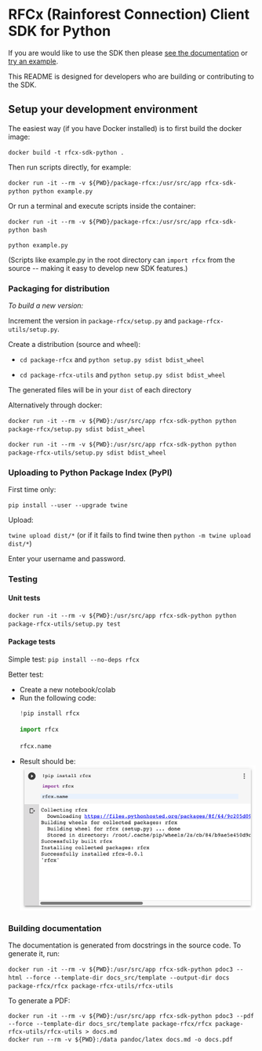 # RFCx (Rainforest Connection) Client SDK for Python

If you are would like to use the SDK then please [see the documentation](https://rfcx.github.io/rfcx-sdk-python/) 
or [try an example](https://gist.github.com/antonyharfield/93231b3df86cd58fecee4f4d1ec9cc5b).

This README is designed for developers who are building or contributing to the SDK.

## Setup your development environment

The easiest way (if you have Docker installed) is to first build the docker image:

`docker build -t rfcx-sdk-python .`

Then run scripts directly, for example:

`docker run -it --rm -v ${PWD}/package-rfcx:/usr/src/app rfcx-sdk-python python example.py`

Or run a terminal and execute scripts inside the container:

`docker run -it --rm -v ${PWD}/package-rfcx:/usr/src/app rfcx-sdk-python bash`

`python example.py`

(Scripts like example.py in the root directory can `import rfcx` from the source -- making it easy to develop new SDK features.)


### Packaging for distribution

*To build a new version:*

Increment the version in `package-rfcx/setup.py` and `package-rfcx-utils/setup.py`.

Create a distribution (source and wheel):

- `cd package-rfcx` and `python setup.py sdist bdist_wheel`

- `cd package-rfcx-utils` and `python setup.py sdist bdist_wheel`

The generated files will be in your `dist` of each directory

Alternatively through docker:

`docker run -it --rm -v ${PWD}:/usr/src/app rfcx-sdk-python python package-rfcx/setup.py sdist bdist_wheel`

`docker run -it --rm -v ${PWD}:/usr/src/app rfcx-sdk-python python package-rfcx-utils/setup.py sdist bdist_wheel`

### Uploading to Python Package Index (PyPI)

First time only:

`pip install --user --upgrade twine`

Upload:

`twine upload dist/*` (or if it fails to find twine then `python -m twine upload dist/*`)

Enter your username and password.

### Testing

#### Unit tests

`docker run -it --rm -v ${PWD}:/usr/src/app rfcx-sdk-python python package-rfcx-utils/setup.py test`

#### Package tests

Simple test: `pip install --no-deps rfcx`

Better test:
- Create a new notebook/colab
- Run the following code:
    ```python
    !pip install rfcx

    import rfcx

    rfcx.name
    ```
- Result should be:
    ![Example in colab](docs/images/package-test-colab.png?raw=true)


### Building documentation

The documentation is generated from docstrings in the source code. To generate
it, run:

`docker run -it --rm -v ${PWD}:/usr/src/app rfcx-sdk-python pdoc3 --html --force --template-dir docs_src/template --output-dir docs package-rfcx/rfcx package-rfcx-utils/rfcx-utils`

To generate a PDF:

```
docker run -it --rm -v ${PWD}:/usr/src/app rfcx-sdk-python pdoc3 --pdf --force --template-dir docs_src/template package-rfcx/rfcx package-rfcx-utils/rfcx-utils > docs.md
docker run --rm -v ${PWD}:/data pandoc/latex docs.md -o docs.pdf
```
